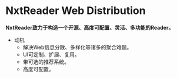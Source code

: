 # NxtReader Web Distribution

**NxtReader致力于构造一个开源、高度可配置、灵活、多功能的Reader。**

- 动机
  - 解决Web信息分散、多样化等诸多的聚合难题。
  
  - UI可定制、扩展、复用。
  
  - 带可选的推荐系统。
  
  - 高度可配置。
